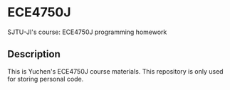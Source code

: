 # ECE4750J
SJTU-JI's course: ECE4750J programming homework

## Description
This is Yuchen's ECE4750J course materials. This repository is only used for storing personal code.

